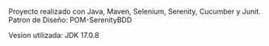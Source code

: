 Proyecto realizado con Java, Maven, Selenium, Serenity, Cucumber y Junit.
Patron de Diseño: POM-SerenityBDD   

Vesion utilizada:
JDK 17.0.8

